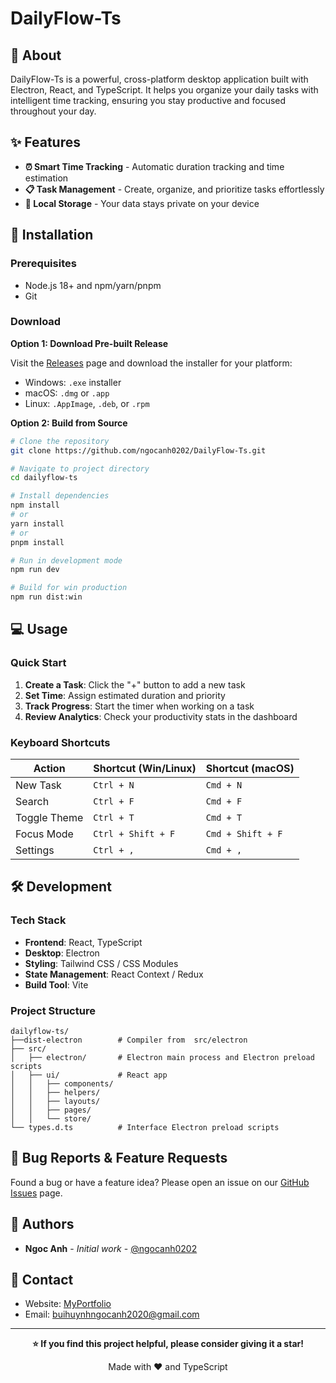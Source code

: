 # DailyFlow-Ts

## 📖 About

DailyFlow-Ts is a powerful, cross-platform desktop application built with Electron, React, and TypeScript. It helps you organize your daily tasks with intelligent time tracking, ensuring you stay productive and focused throughout your day.

## ✨ Features

- **⏰ Smart Time Tracking** - Automatic duration tracking and time estimation
- **📋 Task Management** - Create, organize, and prioritize tasks effortlessly
- **💾 Local Storage** - Your data stays private on your device

## 🚀 Installation
### Prerequisites

- Node.js 18+ and npm/yarn/pnpm
- Git

### Download

**Option 1: Download Pre-built Release**

Visit the [Releases](https://github.com/yourusername/dailyflow-ts/releases) page and download the installer for your platform:
- Windows: `.exe` installer
- macOS: `.dmg` or `.app`
- Linux: `.AppImage`, `.deb`, or `.rpm`

**Option 2: Build from Source**

```bash
# Clone the repository
git clone https://github.com/ngocanh0202/DailyFlow-Ts.git

# Navigate to project directory
cd dailyflow-ts

# Install dependencies
npm install
# or
yarn install
# or
pnpm install

# Run in development mode
npm run dev

# Build for win production
npm run dist:win
```

## 💻 Usage

### Quick Start

1. **Create a Task**: Click the "+" button to add a new task
2. **Set Time**: Assign estimated duration and priority
3. **Track Progress**: Start the timer when working on a task
4. **Review Analytics**: Check your productivity stats in the dashboard

### Keyboard Shortcuts

| Action | Shortcut (Win/Linux) | Shortcut (macOS) |
|--------|---------------------|------------------|
| New Task | `Ctrl + N` | `Cmd + N` |
| Search | `Ctrl + F` | `Cmd + F` |
| Toggle Theme | `Ctrl + T` | `Cmd + T` |
| Focus Mode | `Ctrl + Shift + F` | `Cmd + Shift + F` |
| Settings | `Ctrl + ,` | `Cmd + ,` |

## 🛠️ Development

### Tech Stack

- **Frontend**: React, TypeScript
- **Desktop**: Electron
- **Styling**: Tailwind CSS / CSS Modules
- **State Management**: React Context / Redux
- **Build Tool**: Vite

### Project Structure

```
dailyflow-ts/
├──dist-electron        # Compiler from  src/electron
├── src/
│   ├── electron/       # Electron main process and Electron preload scripts
│   ├── ui/             # React app
│   │   ├── components/
│   │   ├── helpers/
│   │   ├── layouts/
│   │   ├── pages/
│   │   └── store/
└── types.d.ts          # Interface Electron preload scripts
```

## 🐛 Bug Reports & Feature Requests

Found a bug or have a feature idea? Please open an issue on our [GitHub Issues](https://github.com/ngocanh0202/DailyFlow-Ts.git/issues) page.


## 👥 Authors

- **Ngoc Anh** - *Initial work* - [@ngocanh0202](https://github.com/ngocanh0202)

## 📧 Contact

- Website: [MyPortfolio](https://ngocanh0202.github.io/MyPortfolio/)
- Email: buihuynhngocanh2020@gmail.com

---

<div align="center">

**⭐ If you find this project helpful, please consider giving it a star!**

Made with ❤️ and TypeScript

</div>
